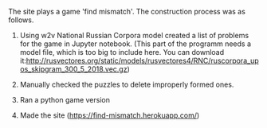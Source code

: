 The site plays a game 'find mismatch'. 
The construction process was as follows.

1. Using w2v National Russian Corpora model created a list of problems for the game in Jupyter notebook.
 (This part of the programm needs a model file, which is too big to include here. You can download it:http://rusvectores.org/static/models/rusvectores4/RNC/ruscorpora_upos_skipgram_300_5_2018.vec.gz)

2. Manually checked the puzzles to delete improperly formed ones.

3. Ran a python game version

4. Made the site (https://find-mismatch.herokuapp.com/)